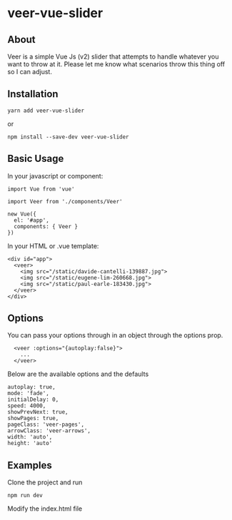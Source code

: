 # veer-vue-slider

## About

Veer is a simple Vue Js (v2) slider that attempts to handle whatever you want to throw at it. Please let me know what scenarios throw this thing off so I can adjust.

## Installation

```
yarn add veer-vue-slider
```

or

```
npm install --save-dev veer-vue-slider
```

## Basic Usage

In your javascript or component:

```
import Vue from 'vue'

import Veer from './components/Veer'

new Vue({
  el: '#app',
  components: { Veer }
})
```

In your HTML or .vue template:

```
<div id="app">
  <veer>
    <img src="/static/davide-cantelli-139887.jpg">
    <img src="/static/eugene-lim-260668.jpg">
    <img src="/static/paul-earle-183430.jpg">
  </veer>
</div>
```



## Options

You can pass your options through in an object through the options prop.

```
  <veer :options="{autoplay:false}">
    ...
  </veer>
```

Below are the available options and the defaults

```
autoplay: true,
mode: 'fade',
initialDelay: 0,
speed: 4000,
showPrevNext: true,
showPages: true,
pageClass: 'veer-pages',
arrowClass: 'veer-arrows',
width: 'auto',
height: 'auto'
```

## Examples

Clone the project and run

```npm run dev```

Modify the index.html file
